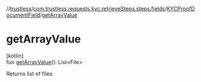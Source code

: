 //[trustless](../../../index.md)/[com.trustless.requests.kyc.retrieveSteps.steps.fields](../index.md)/[KYCProofDocumentField](index.md)/[getArrayValue](get-array-value.md)

# getArrayValue

[kotlin]\
fun [getArrayValue](get-array-value.md)(): List&lt;File&gt;

Returns list of files
